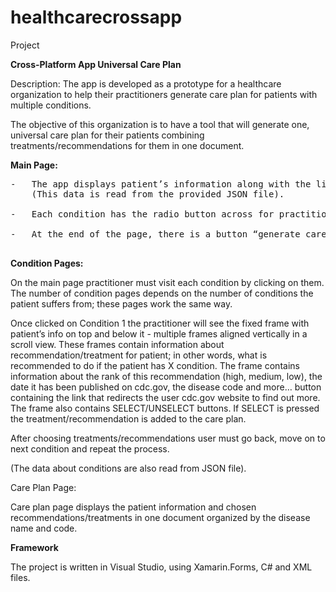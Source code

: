 # healthcarecrossapp
Project 

**Cross-Platform App Universal Care Plan**

Description: The app is developed as a prototype for a healthcare organization
to help their practitioners generate care plan for patients with multiple conditions.

The objective of this organization is to have a tool that will generate one, universal care plan for their patients combining treatments/recommendations for them in one document.

**Main Page:**
<pre>
-	The app displays patient’s information along with the list of conditions she suffers from. 
	(This data is read from the provided JSON file). 

-	Each condition has the radio button across for practitioner to keep track of which conditions she/he visited. 

-	At the end of the page, there is a button “generate care plan” which displays chosen plan and then generates PDF and JSON files for distribution

</pre>

**Condition Pages:**

On the main page practitioner must visit each condition by clicking on them. The number of condition pages depends on the number of conditions the patient suffers from; these pages work the same way.

Once clicked on Condition 1 the practitioner will see the fixed frame with patient’s info on top and below it - multiple frames aligned vertically in a scroll view. These frames contain information about recommendation/treatment for patient; in other words, what is recommended to do if the patient has X condition. The frame contains information about the rank of this recommendation (high, medium, low), the date it has been published on cdc.gov, the disease code and more… button containing the link that redirects the user cdc.gov website to find out more. The frame also contains SELECT/UNSELECT buttons. If SELECT is pressed the treatment/recommendation is added to the care plan.

After choosing treatments/recommendations user must go back, move on to next condition and repeat the process.

(The data about conditions are also read from JSON file).

Care Plan Page:

Care plan page displays the patient information and chosen recommendations/treatments in one document organized by the disease name and code.

**Framework**

The project is written in Visual Studio, using Xamarin.Forms, C# and XML files.

